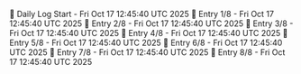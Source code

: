 📅 Daily Log Start - Fri Oct 17 12:45:40 UTC 2025
📌 Entry 1/8 - Fri Oct 17 12:45:40 UTC 2025
📌 Entry 2/8 - Fri Oct 17 12:45:40 UTC 2025
📌 Entry 3/8 - Fri Oct 17 12:45:40 UTC 2025
📌 Entry 4/8 - Fri Oct 17 12:45:40 UTC 2025
📌 Entry 5/8 - Fri Oct 17 12:45:40 UTC 2025
📌 Entry 6/8 - Fri Oct 17 12:45:40 UTC 2025
📌 Entry 7/8 - Fri Oct 17 12:45:40 UTC 2025
📌 Entry 8/8 - Fri Oct 17 12:45:40 UTC 2025
